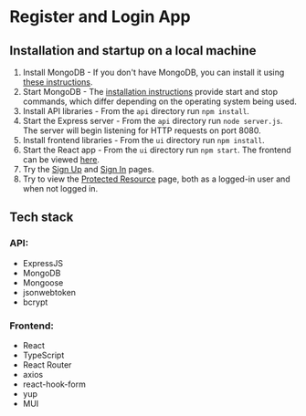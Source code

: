 # Register and Login App

## Installation and startup on a local machine

1. Install MongoDB - If you don't have MongoDB, you can install it using [these instructions](https://www.mongodb.com/docs/manual/administration/install-community/).
2. Start MongoDB - The [installation instructions](https://www.mongodb.com/docs/manual/administration/) provide start and stop commands, which differ depending on the operating system being used.
3. Install API libraries - From the `api` directory run `npm install`.
4. Start the Express server - From the `api` directory run `node server.js`. The server will begin listening for HTTP requests on port 8080.
5. Install frontend libraries - From the `ui` directory run `npm install`.
6. Start the React app - From the `ui` directory run `npm start`. The frontend can be viewed [here](http://localhost:3000).
7. Try the [Sign Up](http://localhost:3000/signup) and [Sign In](http://localhost:3000/signin) pages.
8. Try to view the [Protected Resource](http://localhost:3000/protected-resource) page, both as a logged-in user and when not logged in.

## Tech stack

### API:

- ExpressJS
- MongoDB
- Mongoose
- jsonwebtoken
- bcrypt

### Frontend:

- React
- TypeScript
- React Router
- axios
- react-hook-form
- yup
- MUI
